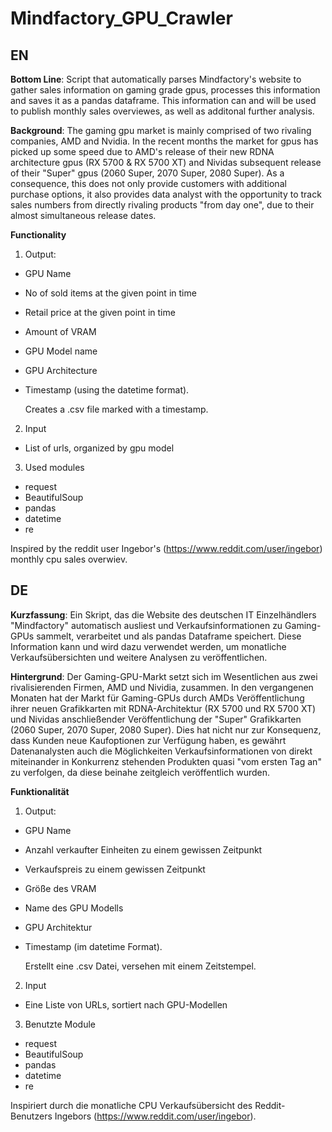# Mindfactory_GPU_Crawler

EN
----------------------------------------
**Bottom Line**: Script that automatically parses Mindfactory's website to gather sales information on gaming grade gpus, processes this information and saves it as a pandas dataframe. This information can and will be used to publish monthly sales overviewes, as well as additonal further analysis.

**Background**: The gaming gpu market is mainly comprised of two rivaling companies, AMD and Nvidia. In the recent months the market for gpus has picked up some speed due to AMD's release of their new RDNA architecture gpus (RX 5700 & RX 5700 XT) and Nividas subsequent release of their "Super" gpus (2060 Super, 2070 Super, 2080 Super). As a consequence, this does not only provide customers with additional purchase options, it also provides data analyst with the opportunity to track sales numbers from directly rivaling products "from day one", due to their almost simultaneous release dates.

**Functionality**

1. Output:

- GPU Name
- No of sold items at the given point in time
- Retail price at the given point in time
- Amount of VRAM
- GPU Model name
- GPU Architecture
- Timestamp (using the datetime format).

  Creates a .csv file marked with a timestamp.

2. Input

- List of urls, organized by gpu model

3. Used modules

- request
- BeautifulSoup
- pandas
- datetime
- re

Inspired by the reddit user Ingebor's (https://www.reddit.com/user/ingebor) monthly cpu sales overwiev.

DE
-------------------
**Kurzfassung**: Ein Skript, das die Website des deutschen IT Einzelhändlers "Mindfactory" automatisch ausliest und Verkaufsinformationen zu Gaming-GPUs sammelt, verarbeitet und als pandas Dataframe speichert. Diese Information kann und wird dazu verwendet werden, um monatliche Verkaufsübersichten und weitere Analysen zu veröffentlichen.

**Hintergrund**: Der Gaming-GPU-Markt setzt sich im Wesentlichen aus zwei rivalisierenden Firmen, AMD und Nividia, zusammen. In den vergangenen Monaten hat der Markt für Gaming-GPUs durch AMDs Veröffentlichung ihrer neuen Grafikkarten mit RDNA-Architektur (RX 5700 und RX 5700 XT) und Nividas anschließender Veröffentlichung der "Super" Grafikkarten (2060 Super, 2070 Super, 2080 Super). Dies hat nicht nur zur Konsequenz, dass Kunden neue Kaufoptionen zur Verfügung haben, es gewährt Datenanalysten auch die Möglichkeiten Verkaufsinformationen von direkt miteinander in Konkurrenz stehenden Produkten quasi "vom ersten Tag an" zu verfolgen, da diese beinahe zeitgleich veröffentlich wurden.

**Funktionalität**

1. Output:

- GPU Name
- Anzahl verkaufter Einheiten zu einem gewissen Zeitpunkt
- Verkaufspreis zu einem gewissen Zeitpunkt
- Größe des VRAM
- Name des GPU Modells
- GPU Architektur
- Timestamp (im datetime Format).

  Erstellt eine .csv Datei, versehen mit einem Zeitstempel.

2. Input

- Eine Liste von URLs, sortiert nach GPU-Modellen

3. Benutzte Module

- request
- BeautifulSoup
- pandas
- datetime
- re

Inspiriert durch die monatliche CPU Verkaufsübersicht des Reddit-Benutzers Ingebors (https://www.reddit.com/user/ingebor).
